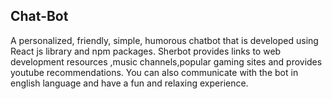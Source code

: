 ## Chat-Bot
A personalized, friendly, simple, humorous chatbot that is developed using React js library and npm packages. Sherbot provides links to web development resources ,music channels,popular gaming sites and provides youtube recommendations. You can also communicate with the bot in english language and have a fun and relaxing experience.



<div class="col">
      <img align="left" src="https://drive.google.com/file/d/1iisQefyG_xHkKsEd9mSMqYtxuBkw5koX/view?usp=drive_link" class="card-img" alt="" />
    </div>
